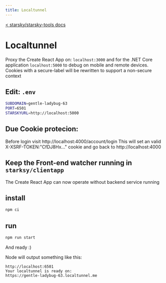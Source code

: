 ```yaml
---
title: Localtunnel
---
```


[< starsky/starsky-tools docs](../readme.md)

# Localtunnel

Proxy the Create React App on: `localhost:3000` and for the .NET Core application `localhost:5000` to debug on mobile and remote devices.
Cookies with a secure-label will be rewritten to support a non-secure context

## Edit: `.env`

```sh
SUBDOMAIN=gentle-ladybug-63
PORT=6501
STARSKYURL=http://localhost:5000
```

## Due Cookie protecion:

Before login visit http://localhost:4000/account/login
This will set an valid X-XSRF-TOKEN:"CfDJ8Hx..." cookie
and go back to http://localhost:4000

## Keep the Front-end watcher running in `starksy/clientapp`

The Create React App can now operate without backend service running

## install

```sh
npm ci
```

## run

```sh
npm run start
```

And ready :)

Node will output something like this:

```
http://localhost:6501
Your localtunnel is ready on:
https://gentle-ladybug-63.localtunnel.me
```
